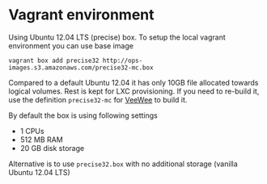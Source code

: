 # Vagrant environment

Using Ubuntu 12.04 LTS (precise) box. To setup the local vagrant environment you can use base image

    vagrant box add precise32 http://ops-images.s3.amazonaws.com/precise32-mc.box

Compared to a default Ubuntu 12.04 it has only 10GB file allocated towards logical volumes. Rest is kept for LXC provisioning. If you need to re-build it, use the definition `precise32-mc` for [VeeWee](https://github.com/jedi4ever/veewee) to build it.

By default the box is using following settings

* 1 CPUs
* 512 MB RAM
* 20 GB disk storage

Alternative is to use `precise32.box` with no additional storage (vanilla Ubuntu 12.04 LTS)

